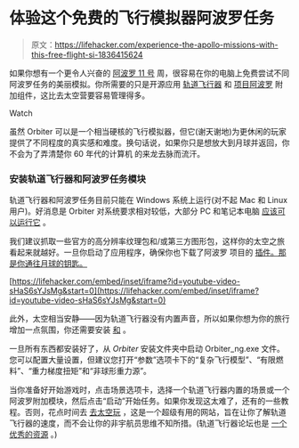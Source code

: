 # 体验这个免费的飞行模拟器阿波罗任务

> 原文：<https://lifehacker.com/experience-the-apollo-missions-with-this-free-flight-si-1836415624>

如果你想有一个更令人兴奋的 [阿波罗 11 号](https://io9.gizmodo.com/astronaut-neil-armstrong-on-why-hes-proud-to-be-a-nerd-1556439969) 周，很容易在你的电脑上免费尝试不同阿波罗任务的美丽模拟。你所需要的只是开源应用 [轨道飞行器](http://orbit.medphys.ucl.ac.uk/) 和 [项目阿波罗](https://sourceforge.net/projects/nassp/) 附加组件，这比去太空营要容易管理得多。

Watch

虽然 Orbiter 可以是一个相当硬核的飞行模拟器，但它(谢天谢地)为更休闲的玩家提供了不同程度的真实感和难度。换句话说，如果你只是想放大到月球并返回，你不会为了弄清楚你 60 年代的计算机 的来龙去脉而流汗。

### 安装轨道飞行器和阿波罗任务模块

轨道飞行器和阿波罗任务目前只能在 Windows 系统上运行(对不起 Mac 和 Linux 用户)。好消息是 Orbiter 对系统要求相对较低，大部分 PC 和笔记本电脑 [应该可以运行它](http://orbit.medphys.ucl.ac.uk/download.html) 。

我们建议抓取一些官方的高分辨率纹理包和/或第三方图形包，这样你的太空之旅看起来就越好。一旦你启动了应用程序，确保你也下载了阿波罗 项目的 [插件。那是你通往月球的钥匙。](https://sourceforge.net/projects/nassp/)

 [https://lifehacker.com/embed/inset/iframe?id=youtube-video-sHaS6sYJsMg&start=0](https://lifehacker.com/embed/inset/iframe?id=youtube-video-sHaS6sYJsMg&start=0) 

此外，太空相当安静——因为轨道飞行器没有内置声音，所以如果你想为你的旅行增加一点氛围，你还需要安装 [和](http://orbit.medphys.ucl.ac.uk/faq.html#B8) 。

一旦所有东西都安装好了，从 *Orbiter* 安装文件夹中启动 Orbiter_ng.exe 文件。您可以配置大量设置，但建议您打开“参数”选项卡下的“复杂飞行模型”、“有限燃料”、“重力梯度扭矩”和“非球形重力源”。

当你准备好开始游戏时，点击场景选项卡，选择一个轨道飞行器内置的场景或一个阿波罗附加模块，然后点击“启动”开始任务。如果你发现这太难了，还有的一些教程。否则，花点时间去 [去太空玩](https://www.orbiterwiki.org/wiki/Go_Play_In_Space) ，这是一个超级有用的网站，旨在让你了解轨道飞行器的速度，而不会让你的非宇航员思维不知所措。(轨道飞行器论坛也是 [一个优秀的资源](https://www.orbiter-forum.com/tutorials.php) 。)